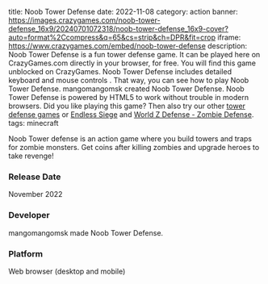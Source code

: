 title: Noob Tower Defense
date: 2022-11-08
category: action
banner: https://images.crazygames.com/noob-tower-defense_16x9/20240701072318/noob-tower-defense_16x9-cover?auto=format%2Ccompress&q=65&cs=strip&ch=DPR&fit=crop
iframe: https://www.crazygames.com/embed/noob-tower-defense
description: Noob Tower Defense is a fun tower defense game. It can be played here on CrazyGames.com directly in your browser, for free. You will find this game unblocked on CrazyGames. Noob Tower Defense includes detailed keyboard and mouse controls . That way, you can see how to play Noob Tower Defense. mangomangomsk created Noob Tower Defense. Noob Tower Defense is powered by HTML5 to work without trouble in modern browsers. Did you like playing this game? Then also try our other <a href='https://www.crazygames.com/t/tower-defense' target='_blank'>tower defense games</a> or <a href='https://www.crazygames.com/game/endless-siege' target='_blank'>Endless Siege</a> and <a href='https://www.crazygames.com/game/world-z-defense---zombie-defense' target='_blank'>World Z Defense - Zombie Defense</a>.
tags: minecraft

<p>Noob Tower defense is an action game where you build towers and traps for zombie monsters. Get coins after killing zombies and upgrade heroes to take revenge!



<h3>Release Date</h3>
<p>November 2022</p>

<h3>Developer</h3>
mangomangomsk made Noob Tower Defense.

<h3>Platform</h3>
<p>Web browser (desktop and mobile)</p>
        